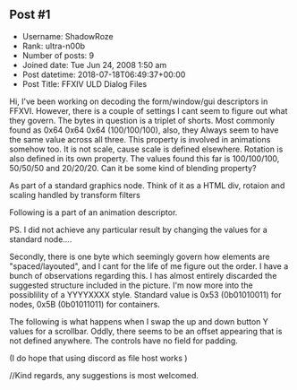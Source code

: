 ## Post #1
- Username: ShadowRoze
- Rank: ultra-n00b
- Number of posts: 9
- Joined date: Tue Jun 24, 2008 1:50 am
- Post datetime: 2018-07-18T06:49:37+00:00
- Post Title: FFXIV ULD Dialog Files

Hi,
I've been working on decoding the form/window/gui descriptors in FFXVI. However, there is a couple of settings I cant seem to figure out what they govern.
The bytes in question is a triplet of shorts. Most commonly found as 0x64 0x64 0x64  (100/100/100), also, they Always seem to have the same value across all three. This property is involved in animations somehow too.
It is not scale, cause scale is defined elsewhere. Rotation is also defined in its own property. The values found this far is 100/100/100, 50/50/50 and 20/20/20. Can it be some kind of blending property?

As part of a standard graphics node. Think of it as a HTML div, rotaion and scaling handled by transform filters


Following is a part of an animation descriptor.


PS. I did not achieve any particular result by changing the values for a standard node....

Secondly, there is one byte which seemingly govern how elements are "spaced/layouted", and I cant for the life of me figure out the order.
I have a bunch of observations regarding this. 
I has almost entirely discarded the suggested structure included in the picture. 
I'm now more into the possiblility of a YYYYXXXX style. 
Standard value is 0x53 (0b01010011) for nodes, 0x5B (0b01011011) for containers.



The following is what happens when I swap the up and down button Y values for a scrollbar. Oddly, there seems to be an offset appearing that is not defined anywhere. The controls have no field for padding.


(I do hope that using discord as file host works  )

//Kind regards, any suggestions is most welcomed.
